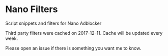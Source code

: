 # Nano Filters

Script snippets and filters for Nano Adblocker

Third party filters were cached on 2017-12-11. Cache will be updated every week. 

Please open an issue if there is something you want me to know. 
